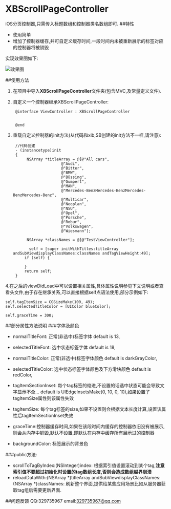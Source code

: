 # XBScrollPageController
iOS分页控制器,只需传入标题数组和控制器类名数组即可.
##特性
* 使用简单
* 增加了控制器缓存,并可自定义缓存时间,一段时间内未被重新展示的标签对应的控制器将被销毁

实现效果图如下:
</br>

![效果图](https://github.com/changjianfeishui/XBScrollPageController/raw/master/1.gif)

##使用方法

1. 在项目中导入**XBScrollPageController**文件夹(包含MVC,及常量定义文件).

2. 自定义一个控制器继承XBScrollPageController:

		@interface ViewController : XBScrollPageController


		@end
		
3. 重载自定义控制器的init方法(从代码和xib,SB创建的init方法不一样,请注意):

		//代码创建
		- (instancetype)init
		{
   			 NSArray *titleArray = @[@"All cars",
                            @"Audi",
                            @"Bitter",
                            @"BMW",
                            @"Büssing",
                            @"Gumpert",
                            @"MAN",
                            @"Mercedes-BenzMercedes-BenzMercedes-BenzMercedes-Benz",
                            @"Multicar",
                            @"Neoplan",
                            @"NSU",
                            @"Opel",
                            @"Porsche",
                            @"Robur",
                            @"Volkswagen",
                            @"Wiesmann"];
    
   			 NSArray *classNames = @[@"TestViewController"];
    
  			  self = [super initWithTitles:titleArray andSubViewdisplayClassNames:classNames andTagViewHeight:49];
    		if (self) {
        
    		}
	    	return self;
		}
		
4.在之后的viewDidLoad中可以设置相关属性,具体属性说明参见下文说明或者查看头文件,由于存在继承关系,可以直接根据self点语法使用,部分示例如下:

	self.tagItemSize = CGSizeMake(100, 49);
    self.selectedTitleColor = [UIColor blueColor];
    
    self.graceTime = 300;
    
    

##部分属性方法说明
###字体及颜色

* normalTitleFont: 正常(非选中)标签字体  default is 13,

* selectedTitleFont: 选中状态标签字体  default is 18,

* normalTitleColor: 正常(非选中)标签字体颜色  default is darkGrayColor,
* selectedTitleColor: 选中状态标签字体颜色及下方滑块颜色  default is redColor,
* tagItemSectionInset: 每个tag标签的缩进,不设置的话选中状态可能会导致文字显示不全... default is UIEdgeInsetsMake(0, 10, 0, 10),如果设置了tagItemSize属性则该属性失效

* tagItemSize: 每个tag标签的size,如果不设置则会根据文本长度计算,设置该属性后tagItemSectionInset失效

* graceTime:控制器缓存时间,如果在该段时间内缓存的控制器依旧没有被展示,则会从内存中销毁,默认不设置,即默认在内存中缓存所有展示过的控制器
* backgroundColor: 标签展示的背景色

###public方法:
* scrollToTagByIndex:(NSInteger)index: 根据索引值设置滚动到某个tag,**注意索引值不要超过初始化时设置的tag数组长度,否则会造成数组越界崩溃**
* reloadDataWith:(NSArray *)titleArray andSubViewdisplayClassNames:(NSArray *)classNames: 刷新整个界面,提供给某些应用场景比如从服务器获取tag组后需要更新界面.

##问题反馈
QQ:329735967
email:329735967@qq.com
